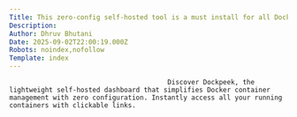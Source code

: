 ```yaml
---
Title: This zero-config self-hosted tool is a must install for all Docker enthusiasts
Description: 
Author: Dhruv Bhutani
Date: 2025-09-02T22:00:19.000Z
Robots: noindex,nofollow
Template: index
---
```


                                            Discover Dockpeek, the lightweight self-hosted dashboard that simplifies Docker container management with zero configuration. Instantly access all your running containers with clickable links.
                                        